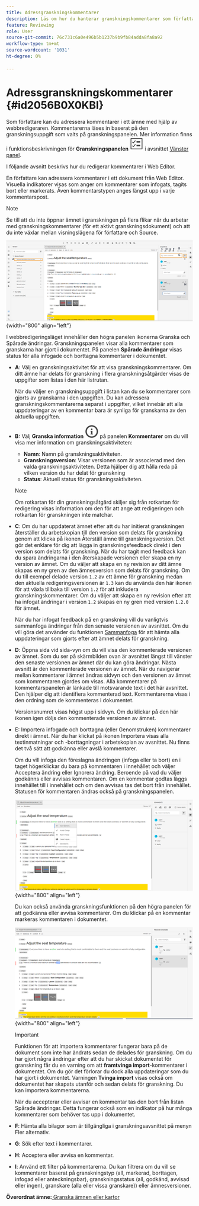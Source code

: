 ```yaml
---
title: Adressgranskningskommentarer
description: Läs om hur du hanterar granskningskommentarer som författare i AEM Guides. Upptäck hur en författare kan redigera, filtrera, godkänna eller avvisa kommentarer i ett dokument.
feature: Reviewing
role: User
source-git-commit: 76c731c6a0e496b5b1237b9b9fb84adda8fa8a92
workflow-type: tm+mt
source-wordcount: '1031'
ht-degree: 0%

---
```


# Adressgranskningskommentarer {#id2056B0X0KBI}


Som författare kan du adressera kommentarer i ett ämne med hjälp av webbredigeraren. Kommentarerna läses in baserat på den granskningsuppgift som valts på granskningspanelen. Mer information finns i funktionsbeskrivningen för **Granskningspanelen** ![](images/active-review-tasklist-icon.svg) i avsnittet [Vänster panel](/help/product-guide/user-guide/web-editor-features.md#id2051EA0M0HS).

I följande avsnitt beskrivs hur du redigerar kommentarer i Web Editor.

En författare kan adressera kommentarer i ett dokument från Web Editor. Visuella indikatorer visas som anger om kommentarer som infogats, tagits bort eller markerats. Även kommentarstypen anges längst upp i varje kommentarspost.

>[!NOTE]
>
> Se till att du inte öppnar ämnet i granskningen på flera flikar när du arbetar med granskningskommentarer \(för ett aktivt granskningsdokument\) och att du inte växlar mellan visningslägena för författare och Source.

![](images/comments-page-web-editor_cs.png){width="800" align="left"}

I webbredigeringsläget innehåller den högra panelen ikonerna Granska och Spårade ändringar. Granskningspanelen visar alla kommentarer som granskarna har gjort i dokumentet. På panelen **Spårade ändringar** visas status för alla infogade och borttagna kommentarer i dokumentet.

- **A**: Välj en granskningsaktivitet för att visa granskningskommentarer. Om ditt ämne har delats för granskning i flera granskningsåtgärder visas de uppgifter som listas i den här listrutan.

  När du väljer en granskningsuppgift i listan kan du se kommentarer som gjorts av granskarna i den uppgiften. Du kan adressera granskningskommentarerna separat i uppgifter, vilket innebär att alla uppdateringar av en kommentar bara är synliga för granskarna av den aktuella uppgiften.

- **B:** Välj **Granska information** ![](images/active-review-info-icon.svg) på panelen **Kommentarer** om du vill visa mer information om granskningsaktiviteten:

   - **Namn**: Namn på granskningsaktiviteten.
   - **Granskningsversion**: Visar versionen som är associerad med den valda granskningsaktiviteten. Detta hjälper dig att hålla reda på vilken version du har delat för granskning
   - **Status**: Aktuell status för granskningsaktiviteten.

  >[!NOTE]
  >
  > Om rotkartan för din granskningsåtgärd skiljer sig från rotkartan för redigering visas information om den för att ange att redigeringen och rotkartan för granskningen inte matchar.

- **C**: Om du har uppdaterat ämnet efter att du har initierat granskningen återställer du arbetskopian till den version som delats för granskning genom att klicka på ikonen Återställ ämne till granskningsversion. Det gör det enklare för dig att lägga in granskningsfeedback direkt i den version som delats för granskning. När du har tagit med feedback kan du spara ändringarna i den återskapade versionen eller skapa en ny version av ämnet. Om du väljer att skapa en ny revision av ditt ämne skapas en ny gren av den ämnesversion som delats för granskning. Om du till exempel delade version `1.2` av ett ämne för granskning medan den aktuella redigeringsversionen är `1.3` kan du använda den här ikonen för att växla tillbaka till version `1.2` för att inkludera granskningskommentarer. Om du väljer att skapa en ny revision efter att ha infogat ändringar i version `1.2` skapas en ny gren med version `1.2.0` för ämnet.

  När du har infogat feedback på en granskning vill du vanligtvis sammanfoga ändringar från den senaste versionen av avsnittet. Om du vill göra det använder du funktionen [Sammanfoga](web-editor-features.md#id205DF04E0HS) för att hämta alla uppdateringar som gjorts efter att ämnet delats för granskning.

- **D**: Öppna sida vid sida-vyn om du vill visa den kommenterade versionen av ämnet. Som du ser på skärmbilden ovan är avsnittet längst till vänster den senaste versionen av ämnet där du kan göra ändringar. Nästa avsnitt är den kommenterade versionen av ämnet. När du navigerar mellan kommentarer i ämnet ändras sidvyn och den versionen av ämnet som kommentaren gjordes om visas. Alla kommentarer på kommentarspanelen är länkade till motsvarande text i det här avsnittet. Den hjälper dig att identifiera kommenterad text. Kommentarerna visas i den ordning som de kommenteras i dokumentet.

  Versionsnumret visas högst upp i sidvyn. Om du klickar på den här ikonen igen döljs den kommenterade versionen av ämnet.

- E: Importera infogade och borttagna \(eller Genomstruken\) kommentarer direkt i ämnet. När du har klickat på ikonen Importera visas alla textinmatningar och -borttagningar i arbetskopian av avsnittet. Nu finns det två sätt att godkänna eller avslå kommentarer.

  Om du vill infoga den föreslagna ändringen \(infoga eller ta bort\) en i taget högerklickar du bara på kommentaren i innehållet och väljer Acceptera ändring eller Ignorera ändring. Beroende på vad du väljer godkänns eller avvisas kommentaren. Om en kommentar godtas läggs innehållet till i innehållet och om den avvisas tas det bort från innehållet. Statusen för kommentaren ändras också på granskningspanelen.

  ![](images/import-comment-accept-web-editor_cs.png){width="800" align="left"}

  Du kan också använda granskningsfunktionen på den högra panelen för att godkänna eller avvisa kommentarer. Om du klickar på en kommentar markeras kommentaren i dokumentet.

  ![](images/changes-tab_cs.png){width="800" align="left"}

  >[!IMPORTANT]
  >
  > Funktionen för att importera kommentarer fungerar bara på de dokument som inte har ändrats sedan de delades för granskning. Om du har gjort några ändringar efter att du har skickat dokumentet för granskning får du en varning om att **framtvinga import**-kommentarer i dokumentet. Om du gör det förlorar du dock alla uppdateringar som du har gjort i dokumentet. Varningen **Tvinga import** visas också om dokumentet har skapats utanför och sedan delats för granskning. Du kan importera kommentarerna.

  När du accepterar eller avvisar en kommentar tas den bort från listan Spårade ändringar. Detta fungerar också som en indikator på hur många kommentarer som behöver tas upp i dokumentet.

- **F**: Hämta alla bilagor som är tillgängliga i granskningsavsnittet på menyn Fler alternativ.
- **G**: Sök efter text i kommentarer.
- **H**: Acceptera eller avvisa en kommentar.

- **I**: Använd ett filter på kommentarerna. Du kan filtrera om du vill se kommentarer baserat på granskningstyp \(all, markerad, borttagen, infogad eller anteckningsbar), granskningsstatus \(all, godkänd, avvisad eller ingen\), granskare \(alla eller vissa granskare\)\) eller ämnesversioner.


**Överordnat ämne:**[ Granska ämnen eller kartor](review.md)
